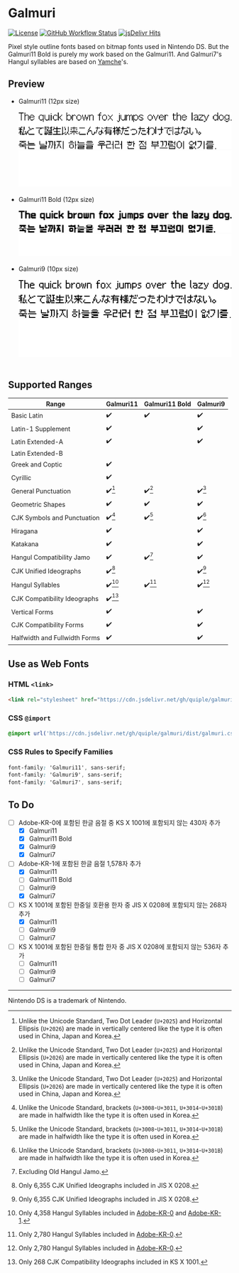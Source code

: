 # Galmuri

[![License](https://img.shields.io/github/license/quiple/galmuri)](https://github.com/quiple/galmuri/blob/main/OFL.md) [![GitHub Workflow Status](https://github.com/quiple/galmuri/workflows/Distribute/badge.svg)](https://github.com/quiple/galmuri/actions/workflows/dist.yml) [![jsDelivr Hits](https://data.jsdelivr.com/v1/package/gh/quiple/galmuri/badge?style=rounded)](https://www.jsdelivr.com/package/gh/quiple/galmuri)

Pixel style outline fonts based on bitmap fonts used in Nintendo DS. But the Galmuri11 Bold is purely my work based on the Galmuri11. And Galmuri7's Hangul syllables are based on [Yamche](https://www.romhacking.net/fonts/135)'s.

## Preview

- Galmuri11 (12px size)<br><br>![Galmuri11](./files/g11.png#gh-light-mode-only)![Galmuri11](./files/g11l.png#gh-dark-mode-only)<br><br>
- Galmuri11 Bold (12px size)<br><br>![Galmuri11 Bold](./files/g11b.png#gh-light-mode-only)![Galmuri11 Bold](./files/g11bl.png#gh-dark-mode-only)<br><br>
- Galmuri9 (10px size)<br><br>![Galmuri9](./files/g9.png#gh-light-mode-only)![Galmuri9](./files/g9l.png#gh-dark-mode-only)<br><br>

## Supported Ranges

| Range                         | Galmuri11          | Galmuri11 Bold     | Galmuri9           |
|-------------------------------|--------------------|--------------------|--------------------|
| Basic Latin                   | :heavy_check_mark: | :heavy_check_mark: | :heavy_check_mark: |
| Latin-1 Supplement            | :heavy_check_mark: |                    | :heavy_check_mark: |
| Latin Extended-A              | :heavy_check_mark: |                    | :heavy_check_mark: |
| Latin Extended-B              |                    |                    |                    |
| Greek and Coptic              | :heavy_check_mark: |                    |                    |
| Cyrillic                      | :heavy_check_mark: |                    |                    |
| General Punctuation           | :heavy_check_mark:[^ellipsis] | :heavy_check_mark:[^ellipsis] | :heavy_check_mark:[^ellipsis] |
| Geometric Shapes              | :heavy_check_mark: | :heavy_check_mark: | :heavy_check_mark: |
| CJK Symbols and Punctuation   | :heavy_check_mark:[^bracket] | :heavy_check_mark:[^bracket] | :heavy_check_mark:[^bracket] |
| Hiragana                      | :heavy_check_mark: |                    | :heavy_check_mark: |
| Katakana                      | :heavy_check_mark: |                    | :heavy_check_mark: |
| Hangul Compatibility Jamo     | :heavy_check_mark: | :heavy_check_mark:[^old] | :heavy_check_mark: |
| CJK Unified Ideographs        | :heavy_check_mark:[^jis] |                    | :heavy_check_mark:[^jis] |
| Hangul Syllables              | :heavy_check_mark:[^han-1] | :heavy_check_mark:[^han] | :heavy_check_mark:[^han] |
| CJK Compatibility Ideographs  | :heavy_check_mark:[^ks] |                    |                    |
| Vertical Forms                | :heavy_check_mark: |                    | :heavy_check_mark: |
| CJK Compatibility Forms       | :heavy_check_mark: |                    | :heavy_check_mark: |
| Halfwidth and Fullwidth Forms | :heavy_check_mark: |                    | :heavy_check_mark: |

[^old]: Excluding Old Hangul Jamo.
[^han]: Only 2,780 Hangul Syllables included in [Adobe-KR-0](https://github.com/adobe-type-tools/Adobe-KR#supplement-0adobe-kr-0).
[^han-1]: Only 4,358 Hangul Syllables included in [Adobe-KR-0](https://github.com/adobe-type-tools/Adobe-KR#supplement-0adobe-kr-0) and [Adobe-KR-1](https://github.com/adobe-type-tools/Adobe-KR#supplement-1adobe-kr-1).
[^jis]: Only 6,355 CJK Unified Ideographs included in JIS X 0208.
[^ks]: Only 268 CJK Compatibility Ideographs included in KS X 1001.
[^ellipsis]: Unlike the Unicode Standard, Two Dot Leader (`U+2025`) and Horizontal Ellipsis (`U+2026`) are made in vertically centered like the type it is often used in China, Japan and Korea.
[^bracket]: Unlike the Unicode Standard, brackets (`U+3008`-`U+3011`, `U+3014`-`U+301B`) are made in halfwidth like the type it is often used in Korea.

## Use as Web Fonts

### HTML `<link>`

```html
<link rel="stylesheet" href="https://cdn.jsdelivr.net/gh/quiple/galmuri/dist/galmuri.css">
```

### CSS `@import`

```css
@import url('https://cdn.jsdelivr.net/gh/quiple/galmuri/dist/galmuri.css');
```

### CSS Rules to Specify Families

```css
font-family: 'Galmuri11', sans-serif;
font-family: 'Galmuri9', sans-serif;
font-family: 'Galmuri7', sans-serif;
```

## To Do

- [ ] Adobe-KR-0에 포함된 한글 음절 중 KS X 1001에 포함되지 않는 430자 추가
  - [x] Galmuri11
  - [x] Galmuri11 Bold
  - [x] Galmuri9
  - [x] Galmuri7
- [ ] Adobe-KR-1에 포함된 한글 음절 1,578자 추가
  - [x] Galmuri11
  - [ ] Galmuri11 Bold
  - [ ] Galmuri9
  - [x] Galmuri7
- [ ] KS X 1001에 포함된 한중일 호환용 한자 중 JIS X 0208에 포함되지 않는 268자 추가
  - [x] Galmuri11
  - [ ] Galmuri9
  - [ ] Galmuri7
- [ ] KS X 1001에 포함된 한중일 통합 한자 중 JIS X 0208에 포함되지 않는 536자 추가
  - [ ] Galmuri11
  - [ ] Galmuri9
  - [ ] Galmuri7

----

Nintendo DS is a trademark of Nintendo.
